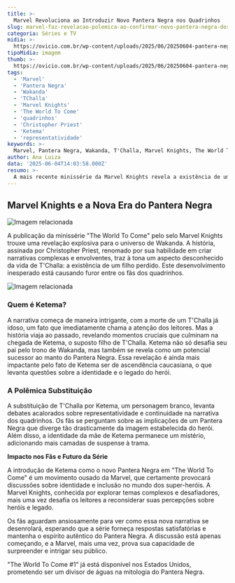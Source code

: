 ```yaml
---
title: >-
  Marvel Revoluciona ao Introduzir Novo Pantera Negra nos Quadrinhos
slug: marvel-faz-revelacao-polemica-ao-confirmar-novo-pantera-negra-dos-quadrinhos
categoria: Séries e TV
midia: >-
  https://ovicio.com.br/wp-content/uploads/2025/06/20250604-pantera-negra-em-the-world-to-come.jpg
tipoMidia: imagem
thumb: >-
  https://ovicio.com.br/wp-content/uploads/2025/06/20250604-pantera-negra-em-the-world-to-come.jpg
tags:
  - 'Marvel'
  - 'Pantera Negra'
  - 'Wakanda'
  - 'TChalla'
  - 'Marvel Knights'
  - 'The World To Come'
  - 'quadrinhos'
  - 'Christopher Priest'
  - 'Ketema'
  - 'representatividade'
keywords: >-
  Marvel, Pantera Negra, Wakanda, T'Challa, Marvel Knights, The World To Come, quadrinhos, Christopher Priest, Ketema, representatividade
author: Ana Luiza
data: '2025-06-04T14:03:58.000Z'
resumo: >-
  A mais recente minissérie da Marvel Knights revela a existência de um filho desconhecido de T'Challa, que promete agitar o universo de Wakanda. A revelação de um novo Pantera Negra está gerando discussões acaloradas entre os fãs.
---
```


## Marvel Knights e a Nova Era do Pantera Negra

![Imagem relacionada](https://i0.wp.com/ovicio.com.br/wp-content/uploads/2025/06/20250604-the-world-to-come-black-panther-christopher-priest-joe-quesada-marvel-comics-8.webp?resize=730%2C649&ssl=1)

A publicação da minissérie "The World To Come" pelo selo Marvel Knights trouxe uma revelação explosiva para o universo de Wakanda. A história, assinada por Christopher Priest, renomado por sua habilidade em criar narrativas complexas e envolventes, traz à tona um aspecto desconhecido da vida de T'Challa: a existência de um filho perdido. Este desenvolvimento inesperado está causando furor entre os fãs dos quadrinhos.

![Imagem relacionada](https://i0.wp.com/ovicio.com.br/wp-content/uploads/2025/06/20250604-the-world-to-come-black-panther-christopher-priest-joe-quesada-marvel-comics-8-1.webp?resize=600%2C781&ssl=1)

### Quem é Ketema?

A narrativa começa de maneira intrigante, com a morte de um T'Challa já idoso, um fato que imediatamente chama a atenção dos leitores. Mas a história viaja ao passado, revelando momentos cruciais que culminam na chegada de Ketema, o suposto filho de T'Challa. Ketema não só desafia seu pai pelo trono de Wakanda, mas também se revela como um potencial sucessor ao manto do Pantera Negra. Essa revelação é ainda mais impactante pelo fato de Ketema ser de ascendência caucasiana, o que levanta questões sobre a identidade e o legado do herói.

### A Polêmica Substituição

A substituição de T'Challa por Ketema, um personagem branco, levanta debates acalorados sobre representatividade e continuidade na narrativa dos quadrinhos. Os fãs se perguntam sobre as implicações de um Pantera Negra que diverge tão drasticamente da imagem estabelecida do herói. Além disso, a identidade da mãe de Ketema permanece um mistério, adicionando mais camadas de suspense à trama.

**Impacto nos Fãs e Futuro da Série**

A introdução de Ketema como o novo Pantera Negra em "The World To Come" é um movimento ousado da Marvel, que certamente provocará discussões sobre identidade e inclusão no mundo dos super-heróis. A Marvel Knights, conhecida por explorar temas complexos e desafiadores, mais uma vez desafia os leitores a reconsiderar suas percepções sobre heróis e legado.

Os fãs aguardam ansiosamente para ver como essa nova narrativa se desenrolará, esperando que a série forneça respostas satisfatórias e mantenha o espírito autêntico do Pantera Negra. A discussão está apenas começando, e a Marvel, mais uma vez, prova sua capacidade de surpreender e intrigar seu público.

"The World To Come #1" já está disponível nos Estados Unidos, prometendo ser um divisor de águas na mitologia do Pantera Negra.